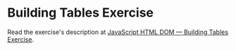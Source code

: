 
# Building Tables Exercise

Read the exercise's description at [JavaScript HTML DOM — Building Tables Exercise](https://www.codeguage.com/courses/js/html-dom-building-tables-exercise).